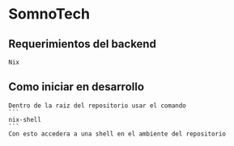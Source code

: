 # SomnoTech
## Requerimientos del backend
    Nix
## Como iniciar en desarrollo
    Dentro de la raiz del repositorio usar el comando
    ```
    nix-shell
    ```
    Con esto accedera a una shell en el ambiente del repositorio
